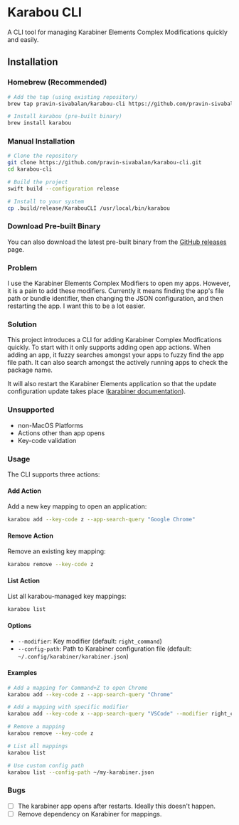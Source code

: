 # Karabou CLI

A CLI tool for managing Karabiner Elements Complex Modifications quickly and easily.

## Installation

### Homebrew (Recommended)

```bash
# Add the tap (using existing repository)
brew tap pravin-sivabalan/karabou-cli https://github.com/pravin-sivabalan/karabou-cli

# Install karabou (pre-built binary)
brew install karabou
```

### Manual Installation

```bash
# Clone the repository
git clone https://github.com/pravin-sivabalan/karabou-cli.git
cd karabou-cli

# Build the project
swift build --configuration release

# Install to your system
cp .build/release/KarabouCLI /usr/local/bin/karabou
```

### Download Pre-built Binary

You can also download the latest pre-built binary from the [GitHub releases](https://github.com/pravin-sivabalan/karabou-cli/releases) page.

### Problem

I use the Karabiner Elements Complex Modifiers to open my apps. However, it is a pain to add these modifiers. Currently it means finding the app's file path or bundle identifier, then changing
the JSON configuration, and then restarting the app. I want this to be a lot easier.

### Solution

This project introduces a CLI for adding Karabiner Complex Modfications quickly. To start with it only supports adding open app actions. When adding an app, it
fuzzy searches amongst your apps to fuzzy find the app file path. It can also search amongst the actively running apps to check the package name.

It will also restart the Karabiner Elements application so that the update configuration update takes place ([karabiner documentation](https://karabiner-elements.pqrs.org/docs/manual/misc/configuration-file-path/)).

### Unsupported

* non-MacOS Platforms
* Actions other than app opens
* Key-code validation

### Usage

The CLI supports three actions:

#### Add Action
Add a new key mapping to open an application:
```bash
karabou add --key-code z --app-search-query "Google Chrome"
```

#### Remove Action
Remove an existing key mapping:
```bash
karabou remove --key-code z
```

#### List Action
List all karabou-managed key mappings:
```bash
karabou list
```

#### Options
* `--modifier`: Key modifier (default: `right_command`)
* `--config-path`: Path to Karabiner configuration file (default: `~/.config/karabiner/karabiner.json`)

#### Examples
```bash
# Add a mapping for Command+Z to open Chrome
karabou add --key-code z --app-search-query "Chrome"

# Add a mapping with specific modifier
karabou add --key-code x --app-search-query "VSCode" --modifier right_command

# Remove a mapping
karabou remove --key-code z

# List all mappings
karabou list

# Use custom config path
karabou list --config-path ~/my-karabiner.json
``` 

### Bugs
- [ ] The karabiner app opens after restarts. Ideally this doesn't happen.
- [ ] Remove dependency on Karabiner for mappings.